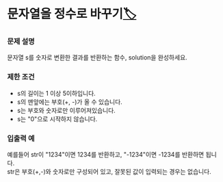 # 문자열을 정수로 바꾸기[🏷️](https://programmers.co.kr/learn/courses/30/lessons/12925)

### 문제 설명
문자열 s를 숫자로 변환한 결과를 반환하는 함수, solution을 완성하세요.

### 제한 조건
- s의 길이는 1 이상 5이하입니다.
- s의 맨앞에는 부호(+, -)가 올 수 있습니다.
- s는 부호와 숫자로만 이루어져있습니다.
- s는 "0"으로 시작하지 않습니다.

### 입출력 예
예를들어 str이 "1234"이면 1234를 반환하고, "-1234"이면 -1234를 반환하면 됩니다.  
str은 부호(+,-)와 숫자로만 구성되어 있고, 잘못된 값이 입력되는 경우는 없습니다.
